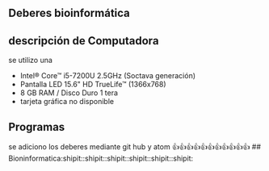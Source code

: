 ## Deberes bioinformática
 ## descripción de Computadora
se utilizo una 
-  Intel® Core™ i5-7200U 2.5GHz (Soctava generación) 
-  Pantalla LED 15.6" HD TrueLife™ (1366x768)
-  8 GB RAM / Disco Duro 1 tera
-  tarjeta gráfica no disponible
 ## Programas
se adiciono los deberes mediante git hub y atom 
:+1::+1::+1::+1::+1::+1::+1::+1::+1::+1::+1: ## Bioninformatica:shipit::shipit::shipit::shipit::shipit::shipit:

